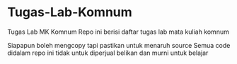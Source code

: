 # Tugas-Lab-Komnum
 Tugas Lab MK Komnum
Repo ini berisi daftar tugas lab mata kuliah komnum

Siapapun boleh mengcopy tapi pastikan untuk menaruh source
Semua code didalam repo ini tidak untuk diperjual belikan dan murni untuk belajar